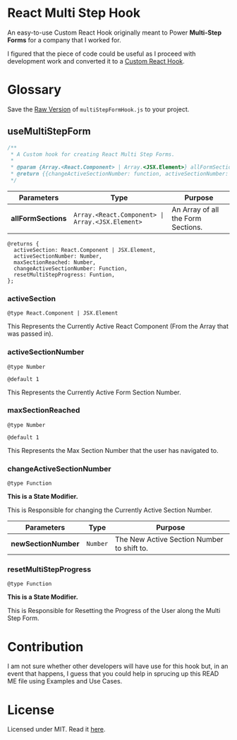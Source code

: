 # React Multi Step Hook

An easy-to-use Custom React Hook originally meant to Power **Multi-Step Forms** for a company that I worked for.

I figured that the piece of code could be useful as I proceed with development work and converted it to a [Custom React Hook](https://reactjs.org/docs/hooks-custom.html).

# Glossary

Save the [Raw Version](https://raw.githubusercontent.com/SNikhill/react-mutli-step-hook/main/multiStepFormHook.js) of `multiStepFormHook.js` to your project.

## useMultiStepForm

```jsx
/**
 * A Custom hook for creating React Multi Step Forms.
 *
 * @param {Array.<React.Component> | Array.<JSX.Element>} allFormSections - An Array containing all Sections of the Multi Step Form
 * @return {{changeActiveSectionNumber: function, activeSectionNumber: number, maxSectionReached: number, resetMultiStepProgress: function, activeSection: React.Component}}
 */
```

| Parameters          | Type                                             | Purpose                            |
| ------------------- | ------------------------------------------------ | ---------------------------------- |
| **allFormSections** | `Array.<React.Component> \| Array.<JSX.Element>` | An Array of all the Form Sections. |

```
@returns {
  activeSection: React.Component | JSX.Element,
  activeSectionNumber: Number,
  maxSectionReached: Number,
  changeActiveSectionNumber: Function,
  resetMultiStepProgress: Funtion,
};
```

### activeSection

`@type React.Component | JSX.Element`

This Represents the Currently Active React Component (From the Array that was passed in).

### activeSectionNumber

`@type Number`

`@default 1`

This Represents the Currently Active Form Section Number.

### maxSectionReached

`@type Number`

`@default 1`

This Represents the Max Section Number that the user has navigated to.

### changeActiveSectionNumber

`@type Function`

**This is a State Modifier.**

This is Responsible for changing the Currently Active Section Number.

| Parameters           | Type     | Purpose                                    |
| -------------------- | -------- | ------------------------------------------ |
| **newSectionNumber** | `Number` | The New Active Section Number to shift to. |

### resetMultiStepProgress

`@type Function`

**This is a State Modifier.**

This is Responsible for Resetting the Progress of the User along the Multi Step Form.

# Contribution

I am not sure whether other developers will have use for this hook but, in an event that happens,
I guess that you could help in sprucing up this READ ME file using Examples and Use Cases.

# License

Licensed under MIT. Read it [here](https://github.com/SNikhill/react-mutli-step-hook/blob/main/LICENSE).
